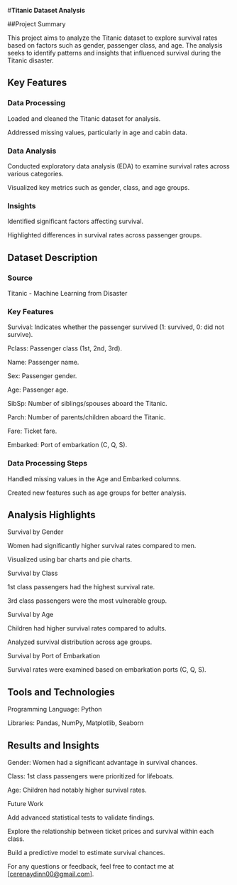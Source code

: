 #**Titanic Dataset Analysis**

##Project Summary

This project aims to analyze the Titanic dataset to explore survival rates based on factors such as gender, passenger class, and age. The analysis seeks to identify patterns and insights that influenced survival during the Titanic disaster.

## Key Features

### Data Processing

Loaded and cleaned the Titanic dataset for analysis.

Addressed missing values, particularly in age and cabin data.

### Data Analysis

Conducted exploratory data analysis (EDA) to examine survival rates across various categories.

Visualized key metrics such as gender, class, and age groups.

### Insights

Identified significant factors affecting survival.

Highlighted differences in survival rates across passenger groups.

## Dataset Description

### Source

Titanic - Machine Learning from Disaster

### Key Features

Survival: Indicates whether the passenger survived (1: survived, 0: did not survive).

Pclass: Passenger class (1st, 2nd, 3rd).

Name: Passenger name.

Sex: Passenger gender.

Age: Passenger age.

SibSp: Number of siblings/spouses aboard the Titanic.

Parch: Number of parents/children aboard the Titanic.

Fare: Ticket fare.

Embarked: Port of embarkation (C, Q, S).

### Data Processing Steps

Handled missing values in the Age and Embarked columns.

Created new features such as age groups for better analysis.

## Analysis Highlights

Survival by Gender

Women had significantly higher survival rates compared to men.

Visualized using bar charts and pie charts.

Survival by Class

1st class passengers had the highest survival rate.

3rd class passengers were the most vulnerable group.

Survival by Age

Children had higher survival rates compared to adults.

Analyzed survival distribution across age groups.

Survival by Port of Embarkation

Survival rates were examined based on embarkation ports (C, Q, S).

## Tools and Technologies

Programming Language: Python

Libraries: Pandas, NumPy, Matplotlib, Seaborn


## Results and Insights

Gender: Women had a significant advantage in survival chances.

Class: 1st class passengers were prioritized for lifeboats.

Age: Children had notably higher survival rates.

Future Work

Add advanced statistical tests to validate findings.

Explore the relationship between ticket prices and survival within each class.

Build a predictive model to estimate survival chances.



For any questions or feedback, feel free to contact me at [cerenaydinn00@gmail.com].

